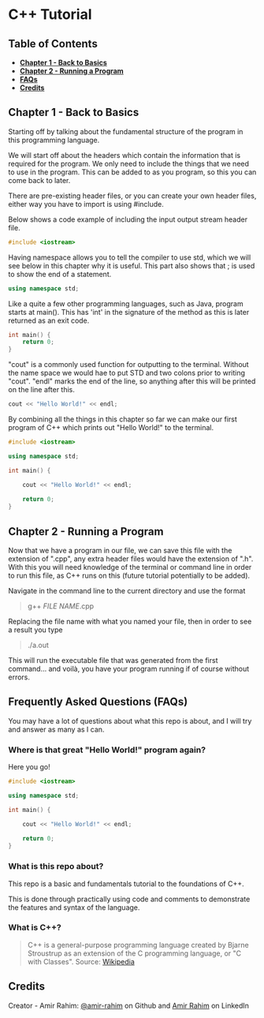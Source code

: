 <a name="C-Plus-Plus-Tutorial"/>

# C++ Tutorial

## Table of Contents

- **[Chapter 1 - Back to Basics](#Back-to-Basics)**
- **[Chapter 2 - Running a Program](#Running-a-Program)**
- **[FAQs](#FAQs)**
- **[Credits](#Credits)**

<a name="Back-to-Basics"/>

## Chapter 1 - Back to Basics

Starting off by talking about the fundamental structure of the program in this programming language. 

We will start off about the headers which contain the information that is required for the program.
We only need to include the things that we need to use in the program. This can be added to as you program, so this you can come back to later.

There are pre-existing header files, or you can create your own header files, either way you have to import is using #include.

Below shows a code example of including the input output stream header file.
```C++
#include <iostream>
```

Having namespace allows you to tell the compiler to use std, which we will see below in this chapter why it is useful.
This part also shows that ; is used to show the end of a statement.
```C++
using namespace std;
```

Like a quite a few other programming languages, such as Java, program starts at main().
This has 'int' in the signature of the method as this is later returned as an exit code.
```C++
int main() {
    return 0;
}
```

"cout" is a commonly used function for outputting to the terminal. 
Without the name space we would hae to put STD and two colons prior to writing "cout".
"endl"  marks the end of the line, so anything after this will be printed on the line after this.
```C++
cout << "Hello World!" << endl;
```

By combining all the things in this chapter so far we can make our first program of C++ which prints out "Hello World!" to the terminal.
```C++
#include <iostream>

using namespace std;

int main() {

    cout << "Hello World!" << endl;
    
    return 0;
}
```

<a name="Running-a-Program"/>

## Chapter 2 - Running a Program

Now that we have a program in our file, we can save this file with the extension of ".cpp", any extra header files would have the extension of ".h".
With this you will need knowledge of the terminal or command line in order to run this file, as C++ runs on this (future tutorial potentially to be added).

Navigate in the command line to the current directory and use the format
>g++ *FILE NAME*.cpp

Replacing the file name with what you named your file, then in order to see a result you type
>./a.out

This will run the executable file that was generated from the first command... and voilà, you have your program running if of course without errors.

<a name="FAQs"/>

## Frequently Asked Questions (FAQs)
You may have a lot of questions about what this repo is about, and I will try and answer as many as I can.

### Where is that great "Hello World!" program again?
Here you go!
```C++
#include <iostream>

using namespace std;

int main() {

    cout << "Hello World!" << endl;
    
    return 0;
}
```
### What is this repo about?
This repo is a basic and fundamentals tutorial to the foundations of C++.

This is done through practically using code and comments to demonstrate the features and syntax of the language.

### What is C++?

> C++ is a general-purpose programming language created by Bjarne Stroustrup as an extension of the C programming language, or "C with Classes".
> Source: [Wikipedia](https://en.wikipedia.org/wiki/C++)

<a name="Credits"/>

## Credits
Creator - Amir Rahim: [@amir-rahim](https://github.com/amir-rahim) on Github and [Amir Rahim](https://www.linkedin.com/in/amir-rahim/) on LinkedIn
